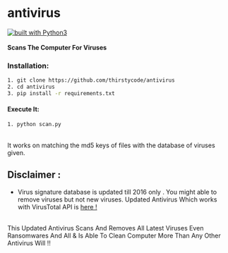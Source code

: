 # antivirus
[![built with Python3](https://img.shields.io/badge/built%20with-Python3-red.svg)](https://www.python.org/)
<br>
<br>
**Scans The Computer For Viruses**
<br>

### Installation:

```bash
1. git clone https://github.com/thirstycode/antivirus
2. cd antivirus
3. pip install -r requirements.txt
```
#### Execute It:
```bash
1. python scan.py
```
<br>
It works on matching the md5 keys of files with the database of viruses given.
<br>

## Disclaimer :
* Virus signature database is updated till 2016 only . You might able to remove viruses but not new viruses. 
Updated Antivirus Which works with VirusTotal API is [here !](https://github.com/thirstycode/antivirus-with-Api)
<br>
This Updated Antivirus Scans And Removes All Latest Viruses Even Ransomwares And All & Is Able To Clean Computer More Than Any Other Antivirus Will !!
<br>
